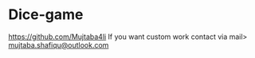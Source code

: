 # Dice-game
https://github.com/Mujtaba4li
If you want custom work contact via mail> mujtaba.shafiqu@outlook.com

